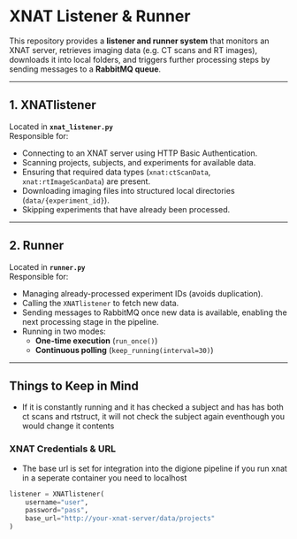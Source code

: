 # XNAT Listener & Runner

This repository provides a **listener and runner system** that monitors an XNAT server, retrieves imaging data (e.g. CT scans and RT images), downloads it into local folders, and triggers further processing steps by sending messages to a **RabbitMQ queue**.

---

## 1. XNATlistener

Located in **`xnat_listener.py`**  
Responsible for:

- Connecting to an XNAT server using HTTP Basic Authentication.
- Scanning projects, subjects, and experiments for available data.
- Ensuring that required data types (`xnat:ctScanData`, `xnat:rtImageScanData`) are present.
- Downloading imaging files into structured local directories (`data/{experiment_id}`).
- Skipping experiments that have already been processed.

---

## 2. Runner

Located in **`runner.py`**  
Responsible for:

- Managing already-processed experiment IDs (avoids duplication).
- Calling the `XNATlistener` to fetch new data.
- Sending messages to RabbitMQ once new data is available, enabling the next processing stage in the pipeline.
- Running in two modes:
  - **One-time execution** (`run_once()`)
  - **Continuous polling** (`keep_running(interval=30)`)

---

##  Things to Keep in Mind
- If it is constantly running and it has checked a subject and has has both ct scans and rtstruct, it will not check the subject again eventhough you would change it contents

### XNAT Credentials & URL
- The base url is set for integration into the digione pipeline if you run xnat in a seperate container you need to localhost
```python
listener = XNATlistener(
    username="user",
    password="pass",
    base_url="http://your-xnat-server/data/projects"
)
